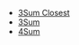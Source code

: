 - [3Sum Closest](https://leetcode.com/problems/3sum-closest/description/)
- [3Sum](https://leetcode.com/problems/3sum/description/)
- [4Sum](https://leetcode.com/problems/4sum/description/)

